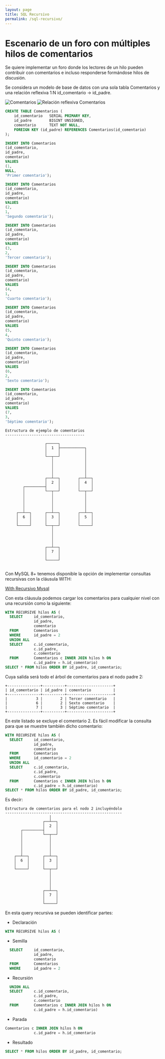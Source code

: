 ```yaml
---
layout: page
title: SQL Recursivo
permalink: /sql-recursivo/
---
```


# Escenario de un foro con múltiples hilos de comentarios

Se quiere implementar un foro donde los lectores de un hilo pueden contribuir con comentarios e incluso responderse formándose hilos de discusión.

Se considera un modelo de base de datos con una sola tabla Comentarios y una relación reflexiva 1:N id_comentario -> id_padre.

![Comentarios](Comentarios.png)
![Relación reflexiva Comentarios](RelacionReflexivaComentarios.png)

``` sql
CREATE TABLE Comentarios (
    id_comentario   SERIAL PRIMARY KEY,
    id_padre        BIGINT UNSIGNED,
    comentario      TEXT NOT NULL,
    FOREIGN KEY (id_padre) REFERENCES Comentarios(id_comentario)
);

INSERT INTO Comentarios
(id_comentario,
id_padre,
comentario)
VALUES
(1,
NULL,
'Primer comentario');

INSERT INTO Comentarios
(id_comentario,
id_padre,
comentario)
VALUES
(2,
1,
'Segundo comentario');

INSERT INTO Comentarios
(id_comentario,
id_padre,
comentario)
VALUES
(3,
2,
'Tercer comentario');

INSERT INTO Comentarios
(id_comentario,
id_padre,
comentario)
VALUES
(4,
1,
'Cuarto comentario');

INSERT INTO Comentarios
(id_comentario,
id_padre,
comentario)
VALUES
(5,
4,
'Quinto comentario');

INSERT INTO Comentarios
(id_comentario,
id_padre,
comentario)
VALUES
(6,
2,
'Sexto comentario');

INSERT INTO Comentarios
(id_comentario,
id_padre,
comentario)
VALUES
(7,
3,
'Séptimo comentario');
```

```
Estructura de ejemplo de comentarios
------------------------------------

                  ┌─────┐
                  │  1  ├───────────┐
                  │     │           │
                  └──┬──┘           │
                     │              │
                     │              │
                     │              │
                     │              │
                  ┌──┴──┐        ┌──┴──┐
                  │  2  │        │  4  │
        ┌─────────┤     │        │     │
        │         └──┬──┘        └──┬──┘
        │            │              │
        │            │              │
        │            │              │
        │            │              │
     ┌──┴──┐      ┌──┴──┐        ┌──┴──┐
     │  6  │      │  3  │        │  5  │
     │     │      │     │        │     │
     └─────┘      └──┬──┘        └─────┘
                     │
                     │
                     │
                     │
                  ┌──┴──┐
                  │  7  │
                  │     │
                  └─────┘


```

Con MySQL 8+ tenemos disponible la opción de implementar consultas recursivas con la cláusula WITH:

[With Recursivo Mysql](https://dev.mysql.com/doc/refman/8.0/en/with.html#common-table-expressions-recursive)

Con esta cláusula podemos cargar los comentarios para cualquier nivel con una recursión como la siguiente:

```sql
WITH RECURSIVE hilos AS (
  SELECT     id_comentario,
             id_padre,
             comentario
  FROM       Comentarios
  WHERE      id_padre = 2
  UNION ALL
  SELECT     c.id_comentario,
             c.id_padre,
             c.comentario
  FROM       Comentarios c INNER JOIN hilos h ON 
			 c.id_padre = h.id_comentario)
SELECT * FROM hilos ORDER BY id_padre, id_comentario;
```

Cuya salida será todo el árbol de comentarios para el nodo padre 2:

```console
+---------------+----------+---------------------+
| id_comentario | id_padre | comentario          |
+---------------+----------+---------------------+
|             3 |        2 | Tercer comentario   |
|             6 |        2 | Sexto comentario    |
|             7 |        3 | Séptimo comentario  |
+---------------+----------+---------------------+
```
En este listado se excluye el comentario 2. Es fácil modificar la consulta para que se muestre también dicho comentario:

```sql
WITH RECURSIVE hilos AS (
  SELECT     id_comentario,
             id_padre,
             comentario
  FROM       Comentarios
  WHERE      id_comentario = 2
  UNION ALL
  SELECT     c.id_comentario,
             c.id_padre,
             c.comentario
  FROM       Comentarios c INNER JOIN hilos h ON 
			 c.id_padre = h.id_comentario)
SELECT * FROM hilos ORDER BY id_padre, id_comentario;
```

Es decir:

```
Estructura de comentarios para el nodo 2 incluyéndolo
-----------------------------------------------------
                    │
                 ┌──┴──┐
                 │  2  │
       ┌─────────┤     │
       │         └──┬──┘
       │            │
       │            │
       │            │
       │            │
    ┌──┴──┐      ┌──┴──┐
    │  6  │      │  3  │
    │     │      │     │
    └─────┘      └──┬──┘
                    │
                    │
                    │
                    │
                 ┌──┴──┐
                 │  7  │
                 │     │
                 └─────┘

```

En esta query recursiva se pueden identificar  partes:

 - Declaración

```sql
WITH RECURSIVE hilos AS (
```

- Semilla

```sql
  SELECT     id_comentario,
             id_padre,
             comentario
  FROM       Comentarios
  WHERE      id_padre = 2
```

- Recursión

```sql
  UNION ALL
  SELECT     c.id_comentario,
             c.id_padre,
             c.comentario
  FROM       Comentarios c INNER JOIN hilos h ON 
			 c.id_padre = h.id_comentario)
```
- Parada

```sql
Comentarios c INNER JOIN hilos h ON 
			 c.id_padre = h.id_comentario
```

- Resultado

```sql
SELECT * FROM hilos ORDER BY id_padre, id_comentario;
```

